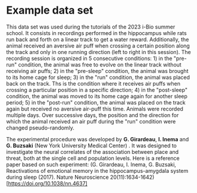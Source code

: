 # Example data set
This data set was used during the tutorials of the 2023 i-Bio summer school. It consists in recordings performed in the hippocampus while rats run back and forth on a linear track to get a water reward. Additionally, the animal received an aversive air puff when crossing a certain position along the track and only in one running direction (left to right in this session). 
The recording session is organized in 5 consecutive conditions: 1) in the "pre-run" condition, the animal was free to evolve on the linear track without receiving air puffs; 2) in the "pre-sleep" condition, the animal was brought to its home cage for sleep; 3) in the "run" condition, the animal was placed back on the track. Ths is the condition where it receives air puffs when crossing a particular position in a specific direction; 4) in the "post-sleep" condition, the animal was moved to its home cage again for another sleep period; 5) in the "post-run" condition, the animal was placed on the track again but received no aversive air-puff this time. 
Animals were recorded multiple days. Over successive days, the position and the direction for which the animal received an air puff during the "run" condition were changed pseudo-randomly. 

The experimental procedure was developed by **G. Girardeau**, **I. Inema** and **G. Buzsaki**  (New York University Medical Center) . It was designed to investigate the neural correlates of the association between place and threat, both at the single cell and population levels. Here is a reference paper based on such experiment: (G. Girardeau, I. Inema, G. Buzsaki, Reactivations of emotional memory in the hippocampus-amygdala system during sleep (2017). Nature Neuroscience 20(11):1634-1642)[https://doi.org/10.1038/nn.4637]
